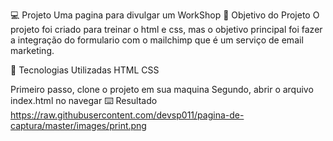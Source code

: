 💻 Projeto
Uma pagina para divulgar um WorkShop
🎯 Objetivo do Projeto
O projeto foi criado para treinar o html e css, mas o objetivo principal foi fazer a integração do formulario com o mailchimp que é um serviço de email marketing.

🚀 Tecnologias Utilizadas
HTML
CSS

Primeiro passo, clone o projeto em sua maquina
Segundo, abrir o arquivo index.html no navegar
⌨️ Resultado
<imag width:700px src="./imagens/print.png" >
https://raw.githubusercontent.com/devsp011/pagina-de-captura/master/images/print.png

